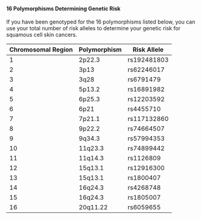 #### 16 Polymorphisms Determining Genetic Risk

If you have been genotyped for the 16 polymorphisms listed below, you can use your total number of risk alleles to determine your genetic risk for squamous cell skin cancers.

| Chromosomal Region | Polymorphism |Risk Allele |
|--------------------|--------------|------------|
| 1 | 2p22.3 | rs192481803 | T |
| 2 |    3p13| rs62246017  | A |
| 3 |    3q28|    rs6791479| T |
| 4 |  5p13.2|   rs16891982| G |
|5| 6p25.3| rs12203592| T|
|6| 6p21| rs4455710| T|
|7| 7p21.1|rs117132860|A|
|8|9p22.2|rs74664507|A|
|9|9q34.3|rs57994353|C|
|10|11q23.3|rs74899442|C|
|11|11q14.3|rs1126809|A|
|12|15q13.1|rs12916300|T|
|13|15q13.1|rs1800407|T|
|14|16q24.3|rs4268748|C|
|15|16q24.3|rs1805007|T|
|16|20q11.22|rs6059655|A|
